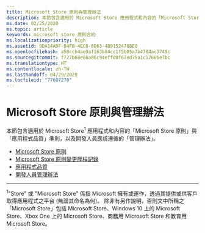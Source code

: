 ```yaml
---
title: Microsoft Store 原則與管理辦法
description: 本節包含適用於 Microsoft Store 應用程式和內容的「Microsoft Store 原則」與「應用程式品質」準則，以及開發人員應該遵循的「管理辦法」。
ms.date: 02/25/2020
ms.topic: article
keywords: microsoft store 原則合約
ms.localizationpriority: high
ms.assetid: 9DA14ADF-B4FB-4EC8-8D63-4B9152476BE0
ms.openlocfilehash: a58ccb4ae9af163b84cc1f5b05a7b4784ac3749c
ms.sourcegitcommit: f727b68e86a86c94eff00f67ed79a1c12666e7bc
ms.translationtype: HT
ms.contentlocale: zh-TW
ms.lasthandoff: 04/29/2020
ms.locfileid: "77607270"
---
```

# <a name="store-policies-and-code-of-conduct"></a>Microsoft Store 原則與管理辦法

本節包含適用於 Microsoft Store<sup>1</sup> 應用程式和內容的「Microsoft Store 原則」與「應用程式品質」準則，以及開發人員應該遵循的「管理辦法」。

- [Microsoft Store 原則](store-policies.md)
- [Microsoft Store 原則變更歷程記錄](store-policies-change-history.md)
- [應用程式品質](store-app-quality.md)
- [開發人員管理辦法](store-developer-code-of-conduct.md)


---
<sup>1</sup>"Store" 或 "Microsoft Store" 係指 Microsoft 擁有或運作，透過其提供或供客戶取得應用程式之平台 (無論其命名為何)。 除非有另作說明，否則文中所稱之「Microsoft Store」包括 Microsoft Store、Windows 10 上的 Microsoft Store、Xbox One 上的 Microsoft Store、商務用 Microsoft Store 和教育用 Microsoft Store。
